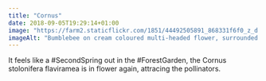 ```yaml
---
title: "Cornus"
date: 2018-09-05T19:29:14+01:00
image: "https://farm2.staticflickr.com/1851/44492505891_868331f6f0_z_d.jpg"
imageAlt: "Bumblebee on cream coloured multi-headed flower, surrounded by pointy green leaves"
---
```


It feels like a #SecondSpring out in the #ForestGarden, the Cornus stolonifera flaviramea is in flower again, attracing the pollinators. 
